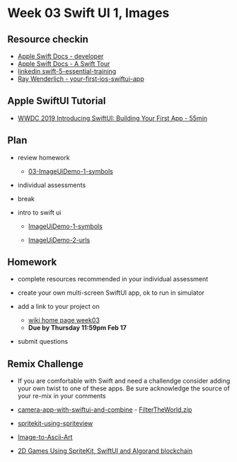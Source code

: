 # Week 03 Swift UI 1, Images

## Resource checkin

- [Apple Swift Docs - developer](https://developer.apple.com/documentation/swift)
- [Apple Swift Docs - A Swift Tour](https://docs.swift.org/swift-book/GuidedTour/GuidedTour.html)
- [linkedin swift-5-essential-training ](https://www.linkedin.com/learning/swift-5-essential-training)
- [Ray Wenderlich - your-first-ios-swiftui-app](https://www.raywenderlich.com/28797163-your-first-ios-swiftui-app-an-app-from-scratch)

## Apple SwiftUI Tutorial

- [WWDC 2019 Introducing SwiftUI: Building Your First App - 55min](https://developer.apple.com/videos/play/wwdc2019/204/)

## Plan

- review homework

  - [03-ImageUiDemo-1-symbols](https://github.com/mobilelabclass-itp/03-ImageUiDemo-1-symbols)

- individual assessments

- break

- intro to swift ui

  - [ImageUiDemo-1-symbols](https://github.com/mobilelabclass-itp/ImageUiDemo-1-symbols)

  - [ImageUiDemo-2-urls](https://github.com/mobilelabclass-itp/ImageUiDemo-2-urls)

## Homework

- complete resources recommended in your individual assessment

- create your own multi-screen SwiftUI app, ok to run in simulator

- add a link to your project on

  - [wiki home page week03](https://github.com/mobilelabclass-itp/content-2023/wiki#week-03-homework)
  - **Due by Thursday 11:59pm Feb 17**

- submit questions

## Remix Challenge

- If you are comfortable with Swift and need a challendge consider adding your own twist to one of these apps. Be sure acknowledge the source of your re-mix in your comments

- [camera-app-with-swiftui-and-combine](https://www.raywenderlich.com/26244793-building-a-camera-app-with-swiftui-and-combine) - [FilterTheWorld.zip](https://koenig-media.raywenderlich.com/uploads/2021/10/FilterTheWorld.zip)

- [spritekit-using-spriteview](https://www.hackingwithswift.com/quick-start/swiftui/how-to-integrate-spritekit-using-spriteview)

- [Image-to-Ascii-Art](https://github.com/liamrosenfeld/Image-to-Ascii-Art)

- [2D Games Using SpriteKit, SwiftUI and Algorand blockchain](https://developer.algorand.org/tutorials/developing-2d-games-using-spritekit-and-swiftui-part-1/)
